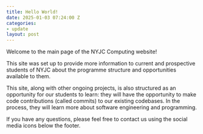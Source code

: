 ```yaml
---
title: Hello World!
date: 2025-01-03 07:24:00 Z
categories:
- update
layout: post
---
```


Welcome to the main page of the NYJC Computing website!

This site was set up to provide more information to current and prospective students of NYJC about the programme structure and opportunities available to them.

This site, along with other ongoing projects, is also structured as an opportunity for our students to learn: they will have the opportunity to make code contributions (called commits) to our existing codebases. In the process, they will learn more about software engineering and programming.

If you have any questions, please feel free to contact us using the social media icons below the footer.
